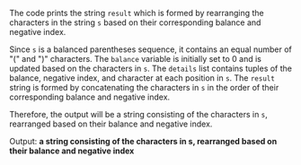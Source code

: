 The code prints the string `result` which is formed by rearranging the characters in the string `s` based on their corresponding balance and negative index.

Since `s` is a balanced parentheses sequence, it contains an equal number of "(" and ")" characters. The `balance` variable is initially set to 0 and is updated based on the characters in `s`. The `details` list contains tuples of the balance, negative index, and character at each position in `s`. The `result` string is formed by concatenating the characters in `s` in the order of their corresponding balance and negative index.

Therefore, the output will be a string consisting of the characters in `s`, rearranged based on their balance and negative index.

Output: **a string consisting of the characters in s, rearranged based on their balance and negative index**